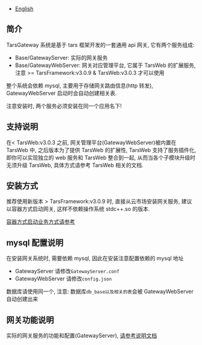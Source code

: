 - [English](Gateway.en.md)

## 简介

TarsGateway 系统是基于 tars 框架开发的一套通用 api 网关, 它有两个服务组成:

- Base/GatewayServer: 实际的网关服务
- Base/GatewayWebServer: 网关对应管理平台, 它属于 TarsWeb 的扩展服务, 注意 >= TarsFramework:v3.0.9 & TarsWeb:v3.0.3 才可以使用

整个系统会依赖 mysql, 主要用于存储网关路由信息(http 转发), GatewayWebServer 启动时会自动创建相关表.

注意安装时, 两个服务必须安装在同一个应用名下!

## 支持说明

在< TarsWeb:v3.0.3 之前, 网关管理平台(GatewayWebServer)被内置在 TarsWeb 中, 之后版本为了提供 TarsWeb 的扩展性, TarsWeb 支持了服务插件化, 即你可以实现独立的 web 服务和 TarsWeb 整合到一起, 从而当各个子模块升级时无须升级 TarsWeb, 具体方式请参考 TarsWeb 相关的文档.

## 安装方式

推荐使用新版本 > TarsFramework:v3.0.9 时, 直接从云市场安装网关服务, 建议以容器方式启动网关, 这样不依赖操作系统 stdc++.so 的版本.

[容器方式启动业务方式请参考](https://doc.tarsyun.com/#/installation/service-docker.md)

## mysql 配置说明

在安装网关系统时, 需要依赖 mysql, 因此在安装注意配置依赖的 mysql 地址

- GatewayServer 请修改`GatewayServer.conf`
- GatewayWebServer 请修改`config.json`

数据库请使用同一个, 注意: 数据库`db_base以及相关的表`会被 GatewayWebServer 自动创建出来

## 网关功能说明

实际的网关服务的功能和配置(GatewayServer), [请参考说明文档](./Gateway.md)
